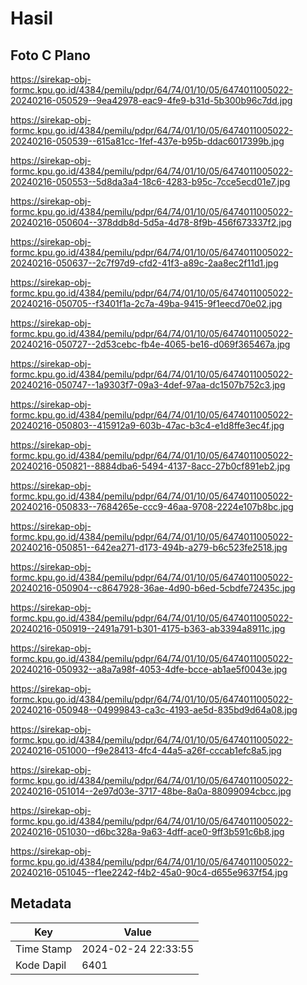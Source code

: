 # Hasil

## Foto C Plano

https://sirekap-obj-formc.kpu.go.id/4384/pemilu/pdpr/64/74/01/10/05/6474011005022-20240216-050529--9ea42978-eac9-4fe9-b31d-5b300b96c7dd.jpg

https://sirekap-obj-formc.kpu.go.id/4384/pemilu/pdpr/64/74/01/10/05/6474011005022-20240216-050539--615a81cc-1fef-437e-b95b-ddac6017399b.jpg

https://sirekap-obj-formc.kpu.go.id/4384/pemilu/pdpr/64/74/01/10/05/6474011005022-20240216-050553--5d8da3a4-18c6-4283-b95c-7cce5ecd01e7.jpg

https://sirekap-obj-formc.kpu.go.id/4384/pemilu/pdpr/64/74/01/10/05/6474011005022-20240216-050604--378ddb8d-5d5a-4d78-8f9b-456f673337f2.jpg

https://sirekap-obj-formc.kpu.go.id/4384/pemilu/pdpr/64/74/01/10/05/6474011005022-20240216-050637--2c7f97d9-cfd2-41f3-a89c-2aa8ec2f11d1.jpg

https://sirekap-obj-formc.kpu.go.id/4384/pemilu/pdpr/64/74/01/10/05/6474011005022-20240216-050705--f3401f1a-2c7a-49ba-9415-9f1eecd70e02.jpg

https://sirekap-obj-formc.kpu.go.id/4384/pemilu/pdpr/64/74/01/10/05/6474011005022-20240216-050727--2d53cebc-fb4e-4065-be16-d069f365467a.jpg

https://sirekap-obj-formc.kpu.go.id/4384/pemilu/pdpr/64/74/01/10/05/6474011005022-20240216-050747--1a9303f7-09a3-4def-97aa-dc1507b752c3.jpg

https://sirekap-obj-formc.kpu.go.id/4384/pemilu/pdpr/64/74/01/10/05/6474011005022-20240216-050803--415912a9-603b-47ac-b3c4-e1d8ffe3ec4f.jpg

https://sirekap-obj-formc.kpu.go.id/4384/pemilu/pdpr/64/74/01/10/05/6474011005022-20240216-050821--8884dba6-5494-4137-8acc-27b0cf891eb2.jpg

https://sirekap-obj-formc.kpu.go.id/4384/pemilu/pdpr/64/74/01/10/05/6474011005022-20240216-050833--7684265e-ccc9-46aa-9708-2224e107b8bc.jpg

https://sirekap-obj-formc.kpu.go.id/4384/pemilu/pdpr/64/74/01/10/05/6474011005022-20240216-050851--642ea271-d173-494b-a279-b6c523fe2518.jpg

https://sirekap-obj-formc.kpu.go.id/4384/pemilu/pdpr/64/74/01/10/05/6474011005022-20240216-050904--c8647928-36ae-4d90-b6ed-5cbdfe72435c.jpg

https://sirekap-obj-formc.kpu.go.id/4384/pemilu/pdpr/64/74/01/10/05/6474011005022-20240216-050919--2491a791-b301-4175-b363-ab3394a8911c.jpg

https://sirekap-obj-formc.kpu.go.id/4384/pemilu/pdpr/64/74/01/10/05/6474011005022-20240216-050932--a8a7a98f-4053-4dfe-bcce-ab1ae5f0043e.jpg

https://sirekap-obj-formc.kpu.go.id/4384/pemilu/pdpr/64/74/01/10/05/6474011005022-20240216-050948--04999843-ca3c-4193-ae5d-835bd9d64a08.jpg

https://sirekap-obj-formc.kpu.go.id/4384/pemilu/pdpr/64/74/01/10/05/6474011005022-20240216-051000--f9e28413-4fc4-44a5-a26f-cccab1efc8a5.jpg

https://sirekap-obj-formc.kpu.go.id/4384/pemilu/pdpr/64/74/01/10/05/6474011005022-20240216-051014--2e97d03e-3717-48be-8a0a-88099094cbcc.jpg

https://sirekap-obj-formc.kpu.go.id/4384/pemilu/pdpr/64/74/01/10/05/6474011005022-20240216-051030--d6bc328a-9a63-4dff-ace0-9ff3b591c6b8.jpg

https://sirekap-obj-formc.kpu.go.id/4384/pemilu/pdpr/64/74/01/10/05/6474011005022-20240216-051045--f1ee2242-f4b2-45a0-90c4-d655e9637f54.jpg


## Metadata

| Key        | Value               |
| ---------- | ------------------- |
| Time Stamp | 2024-02-24 22:33:55 |
| Kode Dapil | 6401                |



